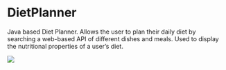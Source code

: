 # DietPlanner

Java based Diet Planner. Allows the user to plan their daily diet by searching a web-based API of
different dishes and meals. Used to display the nutritional properties of a user’s diet.

![](https://github.com/Your_Repository_Name/dietplanner.gif)
